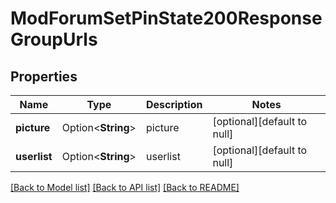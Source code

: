# ModForumSetPinState200ResponseGroupUrls

## Properties

Name | Type | Description | Notes
------------ | ------------- | ------------- | -------------
**picture** | Option<**String**> | picture | [optional][default to null]
**userlist** | Option<**String**> | userlist | [optional][default to null]

[[Back to Model list]](../README.md#documentation-for-models) [[Back to API list]](../README.md#documentation-for-api-endpoints) [[Back to README]](../README.md)


